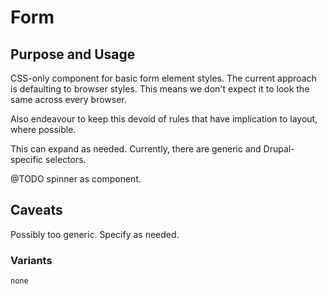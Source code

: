 # Form

## Purpose and Usage
CSS-only component for basic form element styles.
The current approach is defaulting to browser styles. This means we don't expect
it to look the same across every browser.

Also endeavour to keep this devoid of rules that have implication to layout, where possible.

This can expand as needed. Currently, there are generic and Drupal-specific
selectors.

@TODO spinner as component.

## Caveats
Possibly too generic. Specify as needed.

### Variants

```
none

```
